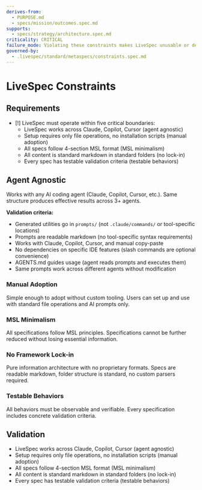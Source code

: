 ```yaml
---
derives-from:
  - PURPOSE.md
  - specs/mission/outcomes.spec.md
supports:
  - specs/strategy/architecture.spec.md
criticality: CRITICAL
failure_mode: Violating these constraints makes LiveSpec unusable or defeats its purpose
governed-by:
  - .livespec/standard/metaspecs/constraints.spec.md
---
```


# LiveSpec Constraints

## Requirements
- [!] LiveSpec must operate within five critical boundaries:
  - LiveSpec works across Claude, Copilot, Cursor (agent agnostic)
  - Setup requires only file operations, no installation scripts (manual adoption)
  - All specs follow 4-section MSL format (MSL minimalism)
  - All content is standard markdown in standard folders (no lock-in)
  - Every spec has testable validation criteria (testable behaviors)

## Agent Agnostic
Works with any AI coding agent (Claude, Copilot, Cursor, etc.). Same structure produces effective results across 3+ agents.

**Validation criteria:**
- Generated utilities go in `prompts/` (not `.claude/commands/` or tool-specific locations)
- Prompts are readable markdown (no tool-specific syntax requirements)
- Works with Claude, Copilot, Cursor, and manual copy-paste
- No dependencies on specific IDE features (slash commands are optional convenience)
- AGENTS.md guides usage (agent reads prompts and executes them)
- Same prompts work across different agents without modification

### Manual Adoption
Simple enough to adopt without custom tooling. Users can set up and use with standard file operations and AI prompts only.

### MSL Minimalism
All specifications follow MSL principles. Specifications cannot be further reduced without losing essential information.

### No Framework Lock-in
Pure information architecture with no proprietary formats. Specs are readable markdown, folder structure is standard, no custom parsers required.

### Testable Behaviors
All behaviors must be observable and verifiable. Every specification includes concrete validation criteria.

## Validation

- LiveSpec works across Claude, Copilot, Cursor (agent agnostic)
- Setup requires only file operations, no installation scripts (manual adoption)
- All specs follow 4-section MSL format (MSL minimalism)
- All content is standard markdown in standard folders (no lock-in)
- Every spec has testable validation criteria (testable behaviors)
